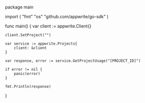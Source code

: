 package main

import (
    "fmt"
    "os"
    "github.com/appwrite/go-sdk"
)

func main() {
    var client := appwrite.Client{}

    client.SetProject("")

    var service := appwrite.Projects{
        client: &client
    }

    var response, error := service.GetProjectUsage("[PROJECT_ID]")

    if error != nil {
        panic(error)
    }

    fmt.Println(response)
}